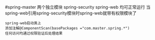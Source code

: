 #spring-master
    两个独立模块 spring-security spring-web
    均可正常运行
    当spring-web引用spring-security模块时spring-web就带有权限模块了
    
    spring-web启动类上
    添加注解@ComponentScan(basePackages ="com.master.spring.*")
    任何访问均通过权限验证后处理结果
    